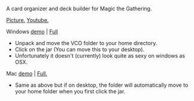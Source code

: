 A card organizer and deck builder for Magic the Gathering.

<a href="http://i.imgur.com/4Sh8rBx.png" rel="nofollow" target="_blank">Picture.</a> <a href="http://www.youtube.com/watch?v=IFpPBQsTcFo&feature=youtu.be" rel="nofollow" target="_blank">Youtube.</a>

Windows <a href="https://dl.dropboxusercontent.com/s/79iwezw9q6nf9k3/WindowsDemo.zip?dl=1&token_hash=AAFoeYnTwoT6TbSsW0Qehqm3-fLbQ1quPoNfb90cHJjSag"> 
demo</a> | <a href="https://dl.dropboxusercontent.com/s/fpeg9z28seyafrq/VCO.zip?dl=1&token_hash=AAE3i-QXBQRjgTLeCf8KyhdPN5F50TdTWP-FEbiUi4JOsA">
Full</a>
- Unpack and move the VCO folder to your home directory.
- Click on the jar (You can move this to your desktop).
- Unfortunately it doesn't (currently) look quite as sexy on windows as OSX.

Mac <a href="https://dl.dropboxusercont   ent.com/s/g4e9r90k1lsmeeh/Demo.zip?dl=1&token_hash=AAF-1OewSQhskTMSAzYapn_0-Kj0qhNKaJ2Zp0bRb2Mtqw">
demo</a> | <a href="https://dl-web.dropbox.com/get/VCO.zip?w=AACM9uKaoz7t9jwWAYN-qN8Bbni_fsRUZwDvVCSj5H7vhQ&dl=1">
Full.</a>
- Same as above but if on desktop, the folder will automatically move to your home folder when you first click the jar.
